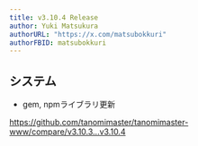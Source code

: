 ```yaml
---
title: v3.10.4 Release
author: Yuki Matsukura
authorURL: "https://x.com/matsubokkuri"
authorFBID: matsubokkuri
---
```


## システム

- gem, npmライブラリ更新

https://github.com/tanomimaster/tanomimaster-www/compare/v3.10.3...v3.10.4

